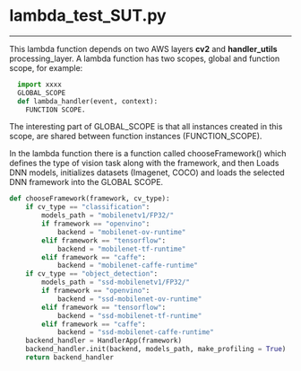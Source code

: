 # lambda_test_SUT.py
-------------------------------------------------------------------------------
This lambda function depends on two AWS layers **cv2** and **handler_utils** processing_layer. A lambda function has two scopes, global and function scope, for example:
```python
  import xxxx
  GLOBAL_SCOPE
  def lambda_handler(event, context):
    FUNCTION SCOPE.
```
The interesting part of GLOBAL_SCOPE is that all instances created in this scope, are shared between function instances (FUNCTION_SCOPE).

In the lambda function there is a function called chooseFramework() which defines the type of vision task along with the framework, and then Loads DNN models, initializes datasets (Imagenet, COCO) and loads the selected DNN framework into the GLOBAL SCOPE.  
```python
def chooseFramework(framework, cv_type):
    if cv_type == "classification":
        models_path = "mobilenetv1/FP32/"
        if framework == "openvino":
            backend = "mobilenet-ov-runtime"
        elif framework == "tensorflow":
            backend = "mobilenet-tf-runtime"
        elif framework == "caffe":
            backend = "mobilenet-caffe-runtime"
    if cv_type == "object_detection":
        models_path = "ssd-mobilenetv1/FP32/"
        if framework == "openvino":
            backend = "ssd-mobilenet-ov-runtime"
        elif framework == "tensorflow":
            backend = "ssd-mobilenet-tf-runtime"
        elif framework == "caffe":
            backend = "ssd-mobilenet-caffe-runtime"
    backend_handler = HandlerApp(framework)
    backend_handler.init(backend, models_path, make_profiling = True)
    return backend_handler
```

